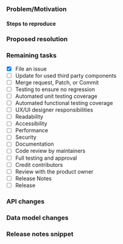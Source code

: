### Problem/Motivation

#### Steps to reproduce


### Proposed resolution


### Remaining tasks
- [x] File an issue
- [ ] Update for used third party components
- [ ] Merge request, Patch, or Commit
- [ ] Testing to ensure no regression
- [ ] Automated unit testing coverage
- [ ] Automated functional testing coverage
- [ ] UX/UI designer responsibilities
- [ ] Readability
- [ ] Accessibility
- [ ] Performance
- [ ] Security
- [ ] Documentation
- [ ] Code review by maintainers
- [ ] Full testing and approval
- [ ] Credit contributors
- [ ] Review with the product owner
- [ ] Release Notes
- [ ] Release

### API changes


### Data model changes


### Release notes snippet

